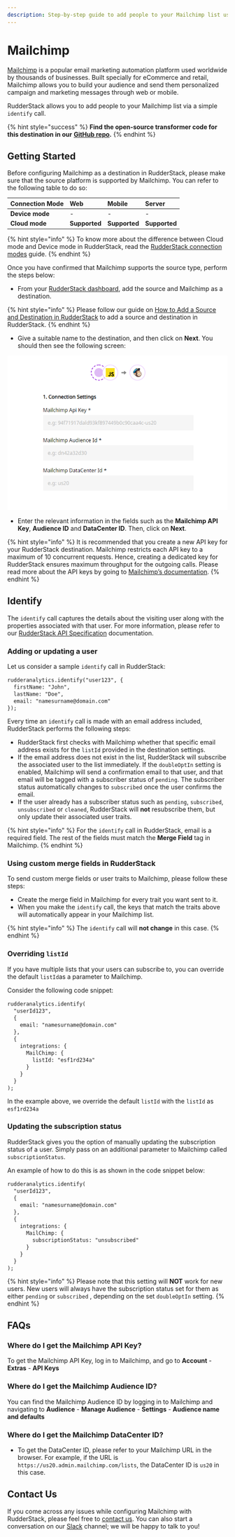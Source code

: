 ```yaml
---
description: Step-by-step guide to add people to your Mailchimp list using RudderStack
---
```


# Mailchimp

[Mailchimp](https://mailchimp.com/) is a popular email marketing automation platform used worldwide by thousands of businesses. Built specially for eCommerce and retail, Mailchimp allows you to build your audience and send them personalized campaign and marketing messages through web or mobile.

RudderStack allows you to add people to your Mailchimp list via a simple `identify` call.

{% hint style="success" %}
**Find the open-source transformer code for this destination in our** [**GitHub repo**](https://github.com/rudderlabs/rudder-transformer/tree/master/v0/destinations/mailchimp)**.**
{% endhint %}

## Getting Started

Before configuring Mailchimp as a destination in RudderStack, please make sure that the source platform is supported by Mailchimp. You can refer to the following table to do so:

| **Connection Mode** | **Web** | **Mobile** | **Server** |
| :--- | :--- | :--- | :--- |
| **Device mode** | - | - | - |
| **Cloud mode** | **Supported** | **Supported** | **Supported** |

{% hint style="info" %}
To know more about the difference between Cloud mode and Device mode in RudderStack, read the [RudderStack connection modes](https://docs.rudderstack.com/get-started/rudderstack-connection-modes) guide.
{% endhint %}

Once you have confirmed that Mailchimp supports the source type, perform the steps below:

* From your [RudderStack dashboard](https://app.rudderlabs.com/), add the source and Mailchimp as a destination.

{% hint style="info" %}
Please follow our guide on [How to Add a Source and Destination in RudderStack](https://docs.rudderstack.com/how-to-guides/adding-source-and-destination-rudderstack) to add a source and destination in RudderStack.
{% endhint %}

* Give a suitable name to the destination, and then click on **Next**. You should then see the following screen:

![Mailchimp Connection Settings screen](../.gitbook/assets/image%20%2872%29.png)

* Enter the relevant information in the fields such as the **Mailchimp API Key**, **Audience ID** and **DataCenter ID**. Then, click on **Next**.

{% hint style="info" %}
It is recommended that you create a new API key for your RudderStack destination. Mailchimp restricts each API key to a maximum of 10 concurrent requests. Hence, creating a dedicated key for RudderStack ensures maximum throughput for the outgoing calls. Please read more about the API keys by going to [Mailchimp’s documentation](https://mailchimp.com/help/about-api-keys/).
{% endhint %}

## Identify

The `identify` call captures the details about the visiting user along with the properties associated with that user. For more information, please refer to our [RudderStack API Specification](https://docs.rudderstack.com/rudderstack-api-spec) documentation.

### Adding or updating a user

Let us consider a sample `identify` call in RudderStack:

```text
rudderanalytics.identify("user123", {
  firstName: "John",
  lastName: "Doe",
  email: "namesurname@domain.com"
});
```

Every time an `identify` call is made with an email address included, RudderStack performs the following steps:

* RudderStack first checks with Mailchimp whether that specific email address exists for the `listId` provided in the destination settings.
* If the email address does not exist in the list, RudderStack will subscribe the associated user to the list immediately. If the `doubleOptIn` setting is enabled, Mailchimp will send a confirmation email to that user, and that email will be tagged with a subscriber status of `pending`. The subscriber status automatically changes to `subscribed` once the user confirms the email.
* If the user already has a subscriber status such as `pending`, `subscribed`, `unsubscribed` or `cleaned`, RudderStack will **not** resubscribe them, but only update their associated user traits.

{% hint style="info" %}
For the `identify` call in RudderStack, email is a required field. The rest of the fields must match the **Merge Field** tag in Mailchimp.
{% endhint %}

### **Using custom merge fields in RudderStack**

To send custom merge fields or user traits to Mailchimp, please follow these steps:

* Create the merge field in Mailchimp for every trait you want sent to it.
* When you make the `identify` call, the keys that match the traits above will automatically appear in your Mailchimp list.

{% hint style="info" %}
The `identify` call will **not change** in this case.
{% endhint %}

### Overriding `listId`

If you have multiple lists that your users can subscribe to, you can override the default `listId`as a parameter to Mailchimp.

Consider the following code snippet:

```text
rudderanalytics.identify(
  "userId123",
  {
    email: "namesurname@domain.com"
  },
  {
    integrations: {
      MailChimp: {
        listId: "esf1rd234a"
      }
    }
  }
);
```

In the example above, we override the default `listId` with the `listId` as `esf1rd234a`

### Updating the subscription status

RudderStack gives you the option of manually updating the subscription status of a user. Simply pass on an additional parameter to Mailchimp called `subscriptionStatus`. 

An example of how to do this is as shown in the code snippet below:

```text
rudderanalytics.identify(
  "userId123",
  {
    email: "namesurname@domain.com"
  },
  {
    integrations: {
      MailChimp: {
        subscriptionStatus: "unsubscribed"
      }
    }
  }
);
```

{% hint style="info" %}
Please note that this setting will **NOT** work for new users. New users will always have the subscription status set for them as either `pending` or `subscribed` , depending on the set `doubleOptIn` setting.
{% endhint %}

## FAQs

### Where do I get the Mailchimp API Key?

To get the Mailchimp API Key, log in to Mailchimp, and go to **Account** - **Extras** - **API Keys**

### Where do I get the Mailchimp Audience ID?

You can find the Mailchimp Audience ID by logging in to Mailchimp and navigating to **Audience** - **Manage Audience** - **Settings** - **Audience name and defaults** 

### Where do I get the Mailchimp DataCenter ID?

* To get the DataCenter ID, please refer to your Mailchimp URL in the browser. For example, if the URL is `https://us20.admin.mailchimp.com/lists`, the DataCenter ID is `us20` in this case.

## Contact Us

If you come across any issues while configuring Mailchimp with RudderStack, please feel free to [contact us](mailto:%20docs@rudderstack.com). You can also start a conversation on our [Slack](https://resources.rudderstack.com/join-rudderstack-slack) channel; we will be happy to talk to you!

